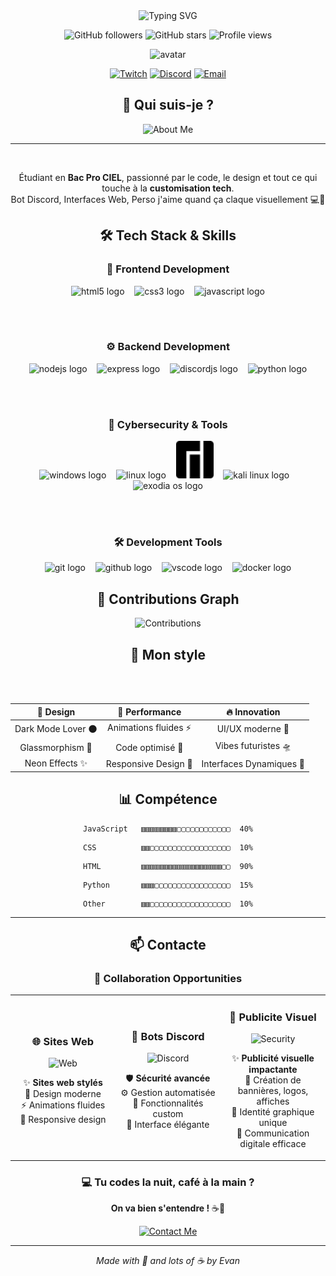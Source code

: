 <div align="center">
  <img src="https://readme-typing-svg.demolab.com?font=Fira+Code&size=35&duration=3000&pause=1000&color=FF6B35&center=true&vCenter=true&width=600&lines=%F0%9F%8C%B4+1Leeway+%7C+Web+Designer+%F0%9F%8C%B4;%F0%9F%8C%B4+Owner+of+Leeway-Studio+%F0%9F%8C%B4;%F0%9F%9A%80+Full-Stack+Developer+%F0%9F%9A%80" alt="Typing SVG" />
</div>
<div align="center">
  
  ![GitHub followers](https://img.shields.io/github/followers/1leeway?style=for-the-badge&logo=github&color=ff6b35)
  ![GitHub stars](https://img.shields.io/github/stars/1leeway?style=for-the-badge&logo=github&color=ff6b35)
  ![Profile views](https://komarev.com/ghpvc/?username=1leeway&style=for-the-badge&color=ff6b35)
  
</div>

<div align="center">
  <img src="https://i.imgur.com/xTyHZrQ.png" alt="avatar" width="150"

<br>
<div align="center">
  
  [![Twitch](https://img.shields.io/badge/-Twitch-9146FF?style=for-the-badge&logo=twitch&logoColor=white)](https://twitch.tv/1Leewayy)
  [![Discord](https://img.shields.io/badge/-Discord-5865F2?style=for-the-badge&logo=discord&logoColor=white)](https://discord.gg/Leeway-Studio)
  [![Email](https://img.shields.io/badge/-Email-D14836?style=for-the-badge&logo=gmail&logoColor=white)](mailto:evan.goreau@gmail.com)
  
</div>

## 🧠 Qui suis-je ?

<div align="center">
  <img src="https://readme-typing-svg.demolab.com?font=Fira+Code&size=22&duration=3000&pause=1000&color=36BCF7&center=true&vCenter=true&multiline=true&width=600&height=100&lines=%F0%9F%8E%93+%C3%89tudiant+en+Cybers%C3%A9curit%C3%A9+%F0%9F%8E%93;%F0%9F%92%BB+D%C3%A9veloppeur+Full-Stack+%F0%9F%92%BB;%F0%9F%8E%A8+Designer+UI%2FUX+%F0%9F%8E%A8;" alt="About Me" />
</div>

---
<br>
<div align="center">

Étudiant en **Bac Pro CIEL**, passionné par le code, le design et tout ce qui touche à la **customisation tech**.  
Bot Discord, Interfaces Web, Perso j'aime quand ça claque visuellement 💻🌴
</div>

## 🛠️ Tech Stack & Skills

<div align="center">

### 🎨 Frontend Development
<img src="https://cdn.jsdelivr.net/gh/devicons/devicon/icons/html5/html5-original.svg" height="60" alt="html5 logo" />&nbsp;&nbsp;&nbsp;
<img src="https://cdn.jsdelivr.net/gh/devicons/devicon/icons/css3/css3-original.svg" height="60" alt="css3 logo" />&nbsp;&nbsp;&nbsp;
<img src="https://cdn.jsdelivr.net/gh/devicons/devicon/icons/javascript/javascript-original.svg" height="60" alt="javascript logo" />

<br><br>

### ⚙️ Backend Development
<img src="https://cdn.jsdelivr.net/gh/devicons/devicon/icons/nodejs/nodejs-original.svg" height="60" alt="nodejs logo" />&nbsp;&nbsp;&nbsp;
<img src="https://cdn.jsdelivr.net/gh/devicons/devicon/icons/express/express-original.svg" height="60" alt="express logo" />&nbsp;&nbsp;&nbsp;
<img src="https://cdn.jsdelivr.net/gh/devicons/devicon/icons/discordjs/discordjs-original.svg" height="60" alt="discordjs logo" />&nbsp;&nbsp;&nbsp;
<img src="https://cdn.jsdelivr.net/gh/devicons/devicon/icons/python/python-original.svg" height="60" alt="python logo" />

<br><br>

### 🔐 Cybersecurity & Tools
<img src="https://cdn.jsdelivr.net/gh/devicons/devicon/icons/windows8/windows8-original.svg" height="60" alt="windows logo" />&nbsp;&nbsp;&nbsp;
<img src="https://cdn.jsdelivr.net/gh/devicons/devicon/icons/linux/linux-original.svg" height="60" alt="linux logo" />&nbsp;&nbsp;&nbsp;
<img src="https://raw.githubusercontent.com/simple-icons/simple-icons/develop/icons/manjaro.svg" height="60" alt="manjaro logo" />&nbsp;&nbsp;&nbsp;
<img src="https://raw.githubusercontent.com/simple-icons/simple-icons/develop/icons/kalilinux.svg" height="60" alt="kali linux logo" />&nbsp;&nbsp;&nbsp;
<img src="https://i.imgur.com/1Ruk4Cu.png" height="60" alt="exodia os logo" />

<br><br>

### 🛠️ Development Tools
<img src="https://cdn.jsdelivr.net/gh/devicons/devicon/icons/git/git-original.svg" height="60" alt="git logo" />&nbsp;&nbsp;&nbsp;
<img src="https://cdn.jsdelivr.net/gh/devicons/devicon/icons/github/github-original.svg" height="60" alt="github logo" />&nbsp;&nbsp;&nbsp;
<img src="https://cdn.jsdelivr.net/gh/devicons/devicon/icons/vscode/vscode-original.svg" height="60" alt="vscode logo" />&nbsp;&nbsp;&nbsp;
<img src="https://cdn.jsdelivr.net/gh/devicons/devicon/icons/docker/docker-original.svg" height="60" alt="docker logo" />

</div>

## 🎯 Contributions Graph

<div align="center">
  <img src="https://github-contributor-stats.vercel.app/api?username=1leeway&limit=5&theme=radical&combine_all_yearly_contributions=true" alt="Contributions" />
</div>

## 🤖 Mon style

<br>
<br>

<div align="center">

| 🎨 Design | 🚀 Performance | 🔥 Innovation |
|:---------:|:--------------:|:-------------:|
| Dark Mode Lover 🌑 | Animations fluides ⚡ | UI/UX moderne 💫 |
| Glassmorphism 🔮 | Code optimisé 🎯 | Vibes futuristes 🛸 |
| Neon Effects ✨ | Responsive Design 📱 | Interfaces Dynamiques 💎 |

</div>

## 📊 Compétence

<div align="center">

```
JavaScript   ▥▥▥▥▥▥▥▥▢▢▢▢▢▢▢▢▢▢▢▢  40%
```
```
CSS          ▥▥▢▢▢▢▢▢▢▢▢▢▢▢▢▢▢▢▢▢  10%
```
```
HTML         ▥▥▥▥▥▥▥▥▥▥▥▥▥▥▥▥▥▥▢▢  90%
```
```
Python       ▥▥▥▢▢▢▢▢▢▢▢▢▢▢▢▢▢▢▢▢  15%
```
```
Other        ▥▥▢▢▢▢▢▢▢▢▢▢▢▢▢▢▢▢▢▢  10%
```

</div>

---

## 📫 Contacte

<div align="center">
  
### 🚀 Collaboration Opportunities
  
</div>

<div align="center">

<table>
<tr>
<td width="33%">

<div align="center">

### 🌐 Sites Web
![Web](https://img.shields.io/badge/Web-Development-FF6B35?style=for-the-badge&logo=html5)

✨ **Sites web stylés**  
🎨 Design moderne  
⚡ Animations fluides  
📱 Responsive design  

</div>

</td>
<td width="33%">

<div align="center">

### 🤖 Bots Discord
![Discord](https://img.shields.io/badge/Discord-Bots-5865F2?style=for-the-badge&logo=discord)

🛡️ **Sécurité avancée**  
⚙️ Gestion automatisée  
🎯 Fonctionnalités custom  
💎 Interface élégante  

</div>

</td>
<td width="33%">

<div align="center">

### 🔐 Publicite Visuel
![Security](https://img.shields.io/badge/Publicit%C3%A9-Visuelle-DC143C?style=for-the-badge&logo=adguard&logoColor=white)

✨ **Publicité visuelle impactante**  
🎯 Création de bannières, logos, affiches  
🚀 Identité graphique unique  
📢 Communication digitale efficace  

</div>

</td>
</tr>
</table>

<div align="center">
  
### 💻 Tu codes la nuit, café à la main ? 
**On va bien s'entendre !** ☕🌙

[![Contact Me](https://img.shields.io/badge/Contact-Me-FF6B35?style=for-the-badge&logo=telegram&logoColor=white)](mailto:evan.goreau@gmail.com)

</div>

---

<div align="center">
  
*Made with 💖 and lots of ☕ by Evan*

</div>

